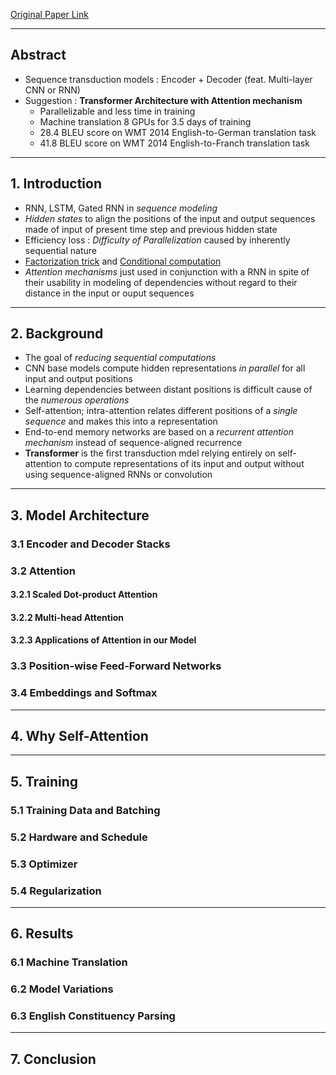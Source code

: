 [Original Paper Link](https://arxiv.org/abs/1706.03762)

---
## Abstract

- Sequence transduction models : Encoder + Decoder (feat. Multi-layer CNN or RNN)
- Suggestion : **Transformer Architecture with Attention mechanism**
	- Parallelizable and less time in training
	- Machine translation 8 GPUs for 3.5 days of training
	- 28.4 BLEU score on WMT 2014 English-to-German translation task
	- 41.8 BLEU score on WMT 2014 English-to-Franch translation task

---
## 1. Introduction

- RNN, LSTM, Gated RNN in *sequence modeling*
- *Hidden states* to align the positions of the input and output sequences made of input of present time step and previous hidden state
- Efficiency loss : *Difficulty of Parallelization* caused by inherently sequential nature
- [Factorization trick](https://arxiv.org/abs/1703.10722) and [Conditional computation](https://arxiv.org/abs/1701.06538)
- *Attention mechanisms* just used in conjunction with a RNN in spite of their usability in modeling of dependencies without regard to their distance in the input or ouput sequences

---
## 2. Background

- The goal of *reducing sequential computations*
- CNN base models compute hidden representations *in parallel* for all input and output positions
- Learning dependencies between distant positions is difficult cause of the *numerous operations*
- Self-attention; intra-attention relates different positions of a *single sequence* and makes this into a representation
- End-to-end memory networks are based on a *recurrent attention mechanism* instead of sequence-aligned recurrence
- **Transformer** is the first transduction mdel relying entirely on self-attention to compute representations of its input and output without using sequence-aligned RNNs or convolution

---
## 3. Model Architecture

### 3.1 Encoder and Decoder Stacks

### 3.2 Attention

#### 3.2.1 Scaled Dot-product Attention

#### 3.2.2 Multi-head Attention

#### 3.2.3 Applications of Attention in our Model

### 3.3 Position-wise Feed-Forward Networks

### 3.4 Embeddings and Softmax

---
## 4. Why Self-Attention

---
## 5. Training

### 5.1 Training Data and Batching

### 5.2 Hardware and Schedule

### 5.3 Optimizer

### 5.4 Regularization

---
## 6. Results

### 6.1 Machine Translation

### 6.2 Model Variations
### 6.3 English Constituency Parsing

---
## 7. Conclusion

